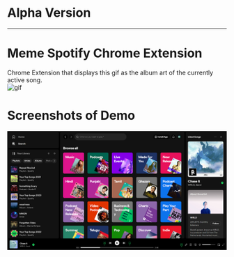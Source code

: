 # Alpha Version
***
# Meme Spotify Chrome Extension

Chrome Extension that displays this gif as the album art of the currently active song.<br/>
![gif](https://media.giphy.com/media/v1.Y2lkPTc5MGI3NjExYjdpOHpjcGR4aWJpNjh6YnY4dzJxZnI3NWR3dXBodTlkcXUydXZ1eCZlcD12MV9pbnRlcm5hbF9naWZfYnlfaWQmY3Q9Zw/Q5Ra0QQUpPYdlFmFrj/giphy.gif)


# Screenshots of Demo

![demo](./images/sample.png)

